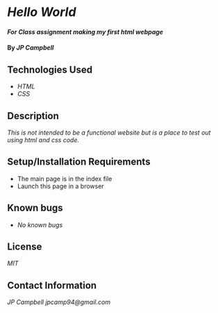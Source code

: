 # _Hello World_

#### _For Class assignment making my first html webpage_

#### By _**JP Campbell**_

## Technologies Used

* _HTML_
* _CSS_

## Description 

_This is not intended to be a functional website but is a place to test out using html and css code._

## Setup/Installation Requirements 

* The main page is in the index file
* Launch this page in a browser

## Known bugs 

* _No known bugs_

## License

_MIT_

## Contact Information

_JP Campbell jpcamp94@gmail.com_


